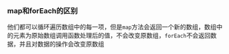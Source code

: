 ### map和forEach的区别

他们都可以循环遍历数组中的每一项，但是`map`方法会返回一个新的数组，数组中的元素为原始数组调用函数处理后的值，不会改变原数组，`forEach`不会返回数据，并且对数据的操作会改变原数组